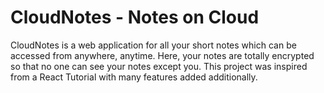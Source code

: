 # CloudNotes - Notes on Cloud

CloudNotes is a web application for all your short notes which can be accessed from anywhere, anytime. Here, your notes are totally encrypted so that no one can see your notes except you. This project was inspired from a React Tutorial with many features added additionally.